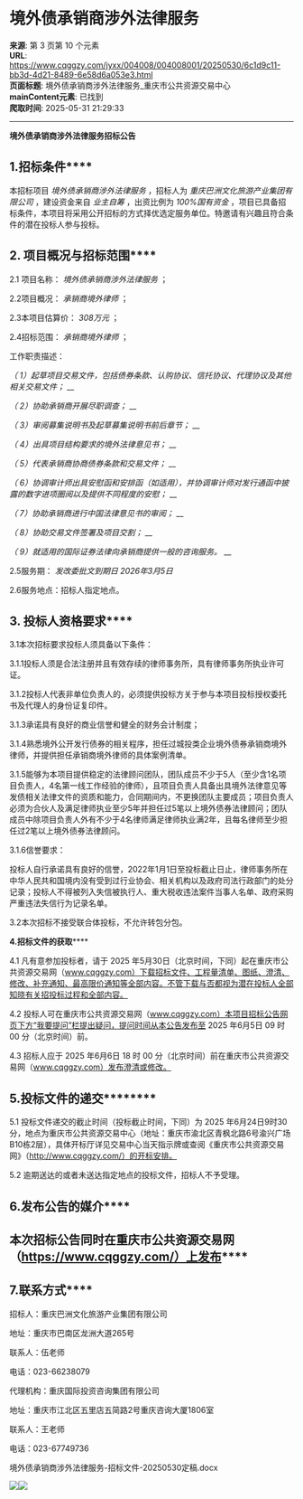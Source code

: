 # 境外债承销商涉外法律服务

**来源**: 第 3 页第 10 个元素  
**URL**: https://www.cqggzy.com/jyxx/004008/004008001/20250530/6c1d9c11-bb3d-4d21-8489-6e58d6a053e3.html  
**页面标题**: 境外债承销商涉外法律服务_重庆市公共资源交易中心  
**mainContent元素**: 已找到  
**爬取时间**: 2025-05-31 21:29:33

---

**境外债承销商涉外法律服务招标公告**

## **1.招标条件******

本招标项目 _境外债承销商涉外法律服务_ ，招标人为 _重庆巴洲文化旅游产业集团有限公司_ ，建设资金来自 _业主自筹_ ，出资比例为 _100%国有资金_ ，项目已具备招标条件，本项目将采用公开招标的方式择优选定服务单位。特邀请有兴趣且符合条件的潜在投标人参与投标。

## **2. 项目概况与招标范围******

2.1 项目名称： _境外债承销商涉外法律服务_ ；

2.2项目概况： _承销商境外律师_ ；

2.3本项目估算价： _308万元_ ；

2.4招标范围： _承销商境外律师_ ；

工作职责描述：

_（_ _1）起草项目交易文件，包括债券条款、认购协议、信托协议、代理协议及其他相关交易文件；_ __

_（_ _2）协助承销商开展尽职调查；_ __

_（_ _3）审阅募集说明书及起草募集说明书前后章节；_ __

_（_ _4）出具项目结构要求的境外法律意见书；_ __

_（_ _5）代表承销商协商债券条款和交易文件；_ __

_（_ _6）协调审计师出具安慰函和安排函（如适用），并协调审计师对发行通函中披露的数字进项圈阅以及提供不同程度的安慰；_ __

_（_ _7）协助承销商进行中国法律意见书的审阅；_ __

_（_ _8）协助交易文件签署及项目交割；_ __

_（_ _9）就适用的国际证券法律向承销商提供一般的咨询服务。_ __

2.5服务期： _发改委批文到期日 2026年3月5日_

2.6服务地点：招标人指定地点。

## **3. 投标人资格要求******

3.1本次招标要求投标人须具备以下条件：

3.1.1投标人须是合法注册并且有效存续的律师事务所，具有律师事务所执业许可证。

3.1.2投标人代表非单位负责人的，必须提供投标方关于参与本项目投标授权委托书及代理人的身份证复印件。

3.1.3承诺具有良好的商业信誉和健全的财务会计制度；

3.1.4熟悉境外公开发行债券的相关程序，担任过城投类企业境外债券承销商境外律师，并提供担任承销商境外律师的具体案例清单。

3.1.5能够为本项目提供稳定的法律顾问团队，团队成员不少于5人（至少含1名项目负责人，4名第一线工作经验的律师），且项目负责人具备出具境外法律意见等发债相关法律文件的资质和能力，合同期间内，不更换团队主要成员；项目负责人必须为合伙人及满足律师执业至少5年并担任过5笔以上境外债券法律顾问；团队成员中除项目负责人外有不少于4名律师满足律师执业满2年，且每名律师至少担任过2笔以上境外债券法律顾问。

3.1.6信誉要求：

投标人自行承诺具有良好的信誉，2022年1月1日至投标截止日止，律师事务所在中华人民共和国境内没有受到过行业协会、相关机构以及政府司法行政部门的处分记录；投标人不得被列入失信被执行人、重大税收违法案件当事人名单、政府采购严重违法失信行为记录名单。

3.2本次招标不接受联合体投标，不允许转包分包。

**4.招标文件的获取******

4.1 凡有意参加投标者，请于 2025 年5月30日（北京时间，下同）起在重庆市公共资源交易网（www.cqggzy.com）下载招标文件、工程量清单、图纸、澄清、修改、补充通知、最高限价通知等全部内容。不管下载与否都视为潜在投标人全部知晓有关招投标过程和全部内容。

4.2 投标人可在重庆市公共资源交易网（www.cqggzy.com）本项目招标公告网页下方“我要提问”栏提出疑问，提问时间从本公告发布至 2025 年6月5日 09 时 00 分（北京时间）前。

4.3 招标人应于 2025 年6月6日 18 时 00 分（北京时间）前在重庆市公共资源交易网（www.cqggzy.com）发布澄清或修改。

## **5.投标文件的递交**********

5.1 投标文件递交的截止时间（投标截止时间，下同）为 2025 年6月24日9时30分，地点为重庆市公共资源交易中心（地址：重庆市渝北区青枫北路6号渝兴广场B10栋2层），具体开标厅详见交易中心当天指示牌或查阅《重庆市公共资源交易网》（http://www.cqggzy.com/）的开标安排。

5.2 逾期送达的或者未送达指定地点的投标文件，招标人不予受理。 

## **6.发布公告的媒介******

##  本次招标公告同时在重庆市公共资源交易网（https://www.cqggzy.com/）上发布****

## **7.联系方式******

招标人：重庆巴洲文化旅游产业集团有限公司

地址：重庆市巴南区龙洲大道265号

联系人：伍老师

电话：023-66238079

代理机构：重庆国际投资咨询集团有限公司

地址：重庆市江北区五里店五简路2号重庆咨询大厦1806室

联系人：王老师

电话：023-67749736

  
  
  
境外债承销商涉外法律服务-招标文件-20250530定稿.docx    
  
  
  
  
[![](https://ztb.cqggzy.com/CQTPFrame/css/img/tiwen.png)](http://ztb.cqggzy.com/CQTPFrame/jsgcztbmis2/pages/onlinetiwen/OnLineTiWen_Detail?GongGaoGuid=6c1d9c11-bb3d-4d21-8489-6e58d6a053e3)[![](https://ztb.cqggzy.com/CQTPFrame/css/img/baohan.png)](https://jrfw.cqggzy.com)

